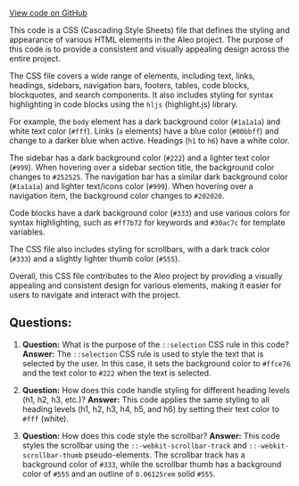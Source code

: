 [View code on GitHub](https://github.com/AleoHQ/aleo/sdk/docs/styles/clean-jsdoc-theme-dark.css)

This code is a CSS (Cascading Style Sheets) file that defines the styling and appearance of various HTML elements in the Aleo project. The purpose of this code is to provide a consistent and visually appealing design across the entire project.

The CSS file covers a wide range of elements, including text, links, headings, sidebars, navigation bars, footers, tables, code blocks, blockquotes, and search components. It also includes styling for syntax highlighting in code blocks using the `hljs` (highlight.js) library.

For example, the `body` element has a dark background color (`#1a1a1a`) and white text color (`#fff`). Links (`a` elements) have a blue color (`#00bbff`) and change to a darker blue when active. Headings (`h1` to `h6`) have a white color.

The sidebar has a dark background color (`#222`) and a lighter text color (`#999`). When hovering over a sidebar section title, the background color changes to `#252525`. The navigation bar has a similar dark background color (`#1a1a1a`) and lighter text/icons color (`#999`). When hovering over a navigation item, the background color changes to `#202020`.

Code blocks have a dark background color (`#333`) and use various colors for syntax highlighting, such as `#ff7b72` for keywords and `#30ac7c` for template variables.

The CSS file also includes styling for scrollbars, with a dark track color (`#333`) and a slightly lighter thumb color (`#555`).

Overall, this CSS file contributes to the Aleo project by providing a visually appealing and consistent design for various elements, making it easier for users to navigate and interact with the project.
## Questions: 
 1. **Question:** What is the purpose of the `::selection` CSS rule in this code?
   **Answer:** The `::selection` CSS rule is used to style the text that is selected by the user. In this case, it sets the background color to `#ffce76` and the text color to `#222` when the text is selected.

2. **Question:** How does this code handle styling for different heading levels (h1, h2, h3, etc.)?
   **Answer:** This code applies the same styling to all heading levels (h1, h2, h3, h4, h5, and h6) by setting their text color to `#fff` (white).

3. **Question:** How does this code style the scrollbar?
   **Answer:** This code styles the scrollbar using the `::-webkit-scrollbar-track` and `::-webkit-scrollbar-thumb` pseudo-elements. The scrollbar track has a background color of `#333`, while the scrollbar thumb has a background color of `#555` and an outline of `0.06125rem` solid `#555`.